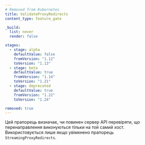 ```yaml
---
# Removed from Kubernetes
title: ValidateProxyRedirects
content_type: feature_gate

_build:
  list: never
  render: false

stages:
  - stage: alpha 
    defaultValue: false
    fromVersion: "1.12"
    toVersion: "1.13"
  - stage: beta 
    defaultValue: true
    fromVersion: "1.14"
    toVersion: "1.21"    
  - stage: deprecated 
    defaultValue: true
    fromVersion: "1.22"
    toVersion: "1.24"

removed: true
---
```

Цей прапорець визначає, чи повинен сервер API перевіряти, що перенаправлення виконуються тільки на той самий хост. Використовується лише якщо увімкнено прапорець `StreamingProxyRedirects`.
